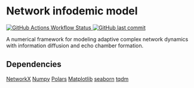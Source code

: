 # Network infodemic model
[![GitHub Actions Workflow Status](https://img.shields.io/github/actions/workflow/status/garland-culbreth/network-infodemic-model/.github%2Fworkflows%2Fpytest.yml?style=flat-square&logo=github&label=nim&labelColor=%2332383f&color=%232da44e)
](https://github.com/garland-culbreth/network-infodemic-model/actions/workflows/pytest.yml) [![GitHub last commit](https://custom-icon-badges.demolab.com/github/last-commit/garland-culbreth/network-infodemic-model?style=flat-square&logo=commit&logoColor=%23f5f5f5&labelColor=%2332383f&color=%238250df)](https://github.com/garland-culbreth/network-infodemic-model/commits/main/)

A numerical framework for modeling adaptive complex network dynamics with information diffusion and echo chamber formation.

## Dependencies

[NetworkX](https://networkx.org/) [Numpy](https://numpy.org/) [Polars](https://pola.rs/) [Matplotlib](https://matplotlib.org/) [seaborn](https://seaborn.pydata.org/) [tqdm](https://tqdm.github.io/)
